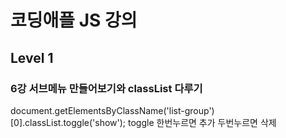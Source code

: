# 코딩애플 JS 강의
## Level 1 
### 6강 서브메뉴 만들어보기와 classList 다루기


document.getElementsByClassName('list-group')[0].classList.toggle('show');
toggle 한번누르면 추가 두번누르면 삭제
